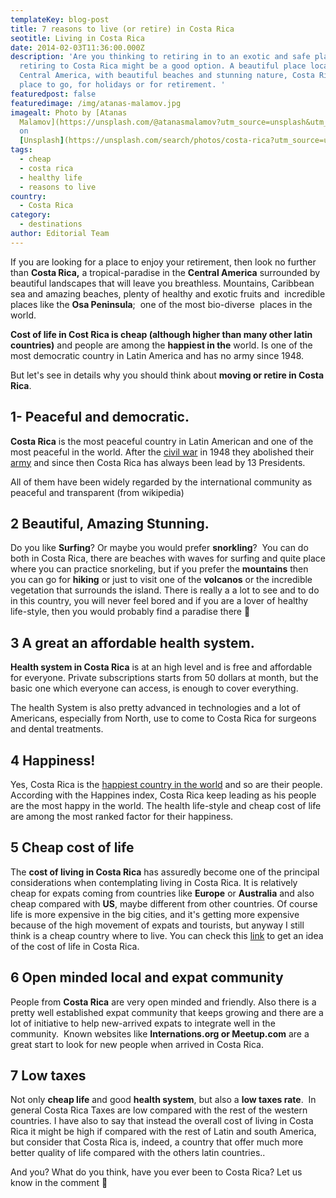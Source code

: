 ```yaml
---
templateKey: blog-post
title: 7 reasons to live (or retire) in Costa Rica
seotitle: Living in Costa Rica
date: 2014-02-03T11:36:00.000Z
description: 'Are you thinking to retiring in to an exotic and safe place? Then
  retiring to Costa Rica might be a good option. A beautiful place located in
  Central America, with beautiful beaches and stunning nature, Costa Rica is the
  place to go, for holidays or for retirement. '
featuredpost: false
featuredimage: /img/atanas-malamov.jpg
imagealt: Photo by [Atanas
  Malamov](https://unsplash.com/@atanasmalamov?utm_source=unsplash&utm_medium=referral&utm_content=creditCopyText)
  on
  [Unsplash](https://unsplash.com/search/photos/costa-rica?utm_source=unsplash&utm_medium=referral&utm_content=creditCopyText)
tags:
  - cheap
  - costa rica
  - healthy life
  - reasons to live
country:
  - Costa Rica
category:
  - destinations
author: Editorial Team
---
```


If you are looking for a place to enjoy your retirement, then look no further than **Costa Rica,** a tropical-paradise in the **Central America** surrounded by beautiful landscapes that will leave you breathless. Mountains, Caribbean sea and amazing beaches, plenty of healthy and exotic fruits and  incredible places like the **Osa Peninsula**;  one of the most bio-diverse  places in the world.

**Cost of life in Cost Rica is cheap (although higher than many other latin countries)** and people are among the **happiest in the** world. Is one of the most democratic country in Latin America and has no army since 1948.

But let's see in details why you should think about **moving or retire in Costa Rica**.

## 1- Peaceful and democratic.

**Costa Rica** is the most peaceful country in Latin American and one of the most peaceful in the world. After the <a href="https://en.wikipedia.org/wiki/Costa_Rican_Civil_War" target="_blank">civil war</a> in 1948 they abolished their <a title="costa rica army" href="https://en.wikipedia.org/wiki/Military_of_Costa_Rica" target="_blank">army</a> and since then Costa Rica has always been lead by 13 Presidents.

All of them have been widely regarded by the international community as peaceful and transparent (from wikipedia)

## 2 Beautiful, Amazing Stunning.

Do you like **Surfing**? Or maybe you would prefer **snorkling**?  You can do both in Costa Rica, there are beaches with waves for surfing and quite place where you can practice snorkeling, but if you prefer the **mountains** then you can go for **hiking** or just to visit one of the **volcanos** or the incredible vegetation that surrounds the island. There is really a a lot to see and to do in this country, you will never feel bored and if you are a lover of healthy life-style, then you would probably find a paradise there 🙂

## 3 A great an affordable health system.

**Health system in Costa Rica** is at an high level and is free and affordable for everyone. Private subscriptions starts from 50 dollars at month, but the basic one which everyone can access, is enough to cover everything.

The health System is also pretty advanced in technologies and a lot of Americans, especially from North, use to come to Costa Rica for surgeons and dental treatments.

## 4 Happiness!

Yes, Costa Rica is the <a title="costa rica happiest country" href="https://www.happyplanetindex.org/countries/costa-rica/" target="_blank">happiest country in the world</a> and so are their people. According with the Happines index, Costa Rica keep leading as his people are the most happy in the world. The health life-style and cheap cost of life are among the most ranked factor for their happiness.

## 5 Cheap cost of life

The **cost of living in Costa Rica** has assuredly become one of the principal considerations when contemplating living in Costa Rica. It is relatively cheap for expats coming from countries like **Europe** or **Australia** and also cheap compared with **US**, maybe different from other countries. Of course life is more expensive in the big cities, and it's getting more expensive because of the high movement of expats and tourists, but anyway I still think is a cheap country where to live. You can check this [link](https://www.numbeo.com/cost-of-living/country_result.jsp?country=Costa+Rica) to get an idea of the cost of life in Costa Rica.

## 6 Open minded local and expat community

People from **Costa Rica** are very open minded and friendly. Also there is a pretty well established expat community that keeps growing and there are a lot of initiative to help new-arrived expats to integrate well in the community.  Known websites like **Internations.org or Meetup.com** are a great start to look for new people when arrived in Costa Rica.

## 7 Low taxes

Not only **cheap life** and good **health system**, but also a **low taxes rate**.  In general Costa Rica Taxes are low compared with the rest of the western countries. I have also to say that instead the overall cost of living in Costa Rica it might be high if compared with the rest of Latin and south America, but consider that Costa Rica is, indeed, a country that offer much more better quality of life compared with the others latin countries..

And you? What do you think, have you ever been to Costa Rica? Let us know in the comment 🙂
